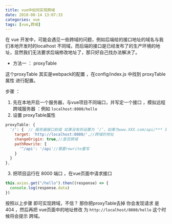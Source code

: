 ```yaml
---
title: vue中如何实现跨域
date: 2018-08-14 13:07:33
categories: vue
tags: [vue,跨域]
---
```


在 vue 开发中，可能会遇见一些跨域的问题，例如后端给的接口地址的域名与我们本地开发时的localhost 不同域，而后端的接口是已经发布了的生产环境的地址，显然我们无法要求后端修改地址了，那只好自己找办法解决了。

<!-- more -->

- 方法一 ： proxyTable

这个proxyTable 其实是webpack的配置 ，在config/index.js 中找到 proxyTable属性 进行配置。

 步骤 ：
 1. 先在本地开启一个服务器，与vue项目不同端口，并写定一个接口 ，模拟远程跨域服务器 ：例如 `localhost:8080/hello`
 2. 设置 proxyTable属性

 ```js
 proxyTable: {
   '/': {  // 服务器接口前缀 如果没有则设置为 ‘/’，如果为www.XXX.com/api/*** 则设置为 /api
     target: 'http://localhost:8080/',//跨域的地址
     changeOrigin: true,//是否跨域
     pathRewrite: {
       '^/api': '/api'//需要rewrite重写
     }
   }
 },
 ```
 3. 把项目运行在 8000 端口 ，在vue页面中请求接口
```js
this.axios.get("/hello").then((response) => {
  console.log(response.data)
})
```


按照以上步骤 即可实现跨域，不信？ 那你把proxyTable去掉 你会发现请求 是404 ，然后再把 vue页面中的地址修改 为
`http://localhost/8080/hello` 这个时候将会提示 跨域。
